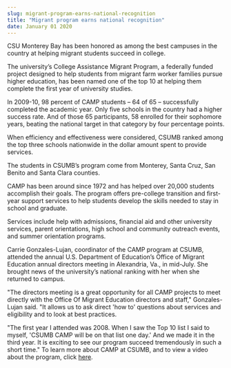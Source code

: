 ```yaml
---
slug: migrant-program-earns-national-recognition
title: "Migrant program earns national recognition"
date: January 01 2020
---
```


 
<p>
  CSU Monterey Bay has been honored as among the best campuses in the country at
  helping migrant students succeed in college.
</p>
<p>
  The university’s College Assistance Migrant Program, a federally funded
  project designed to help students from migrant farm worker families pursue
  higher education, has been named one of the top 10 at helping them complete
  the first year of university studies.
</p>
<p>
  In 2009-10, 98 percent of CAMP students – 64 of 65 – successfully completed
  the academic year. Only five schools in the country had a higher success rate.
  And of those 65 participants, 58 enrolled for their sophomore years, beating
  the national target in that category by four percentage points.
</p>
<p>
  When efficiency and effectiveness were considered, CSUMB ranked among the top
  three schools nationwide in the dollar amount spent to provide services.
</p>
<p>
  The students in CSUMB’s program come from Monterey, Santa Cruz, San Benito and
  Santa Clara counties.
</p>
<p>
  CAMP has been around since 1972 and has helped over 20,000 students accomplish
  their goals. The program offers pre-college transition and first-year support
  services to help students develop the skills needed to stay in school and
  graduate.
</p>
<p>
  Services include help with admissions, financial aid and other university
  services, parent orientations, high school and community outreach events, and
  summer orientation programs.
</p>
<p>
  Carrie Gonzales-Lujan, coordinator of the CAMP program at CSUMB, attended the
  annual U.S. Department of Education’s Office of Migrant Education annual
  directors meeting in Alexandria, Va., in mid-July. She brought news of the
  university’s national ranking with her when she returned to campus.
</p>
<p>
  "The directors meeting is a great opportunity for all CAMP projects to meet
  directly with the Office Of Migrant Education directors and staff,"
  Gonzales-Lujan said. "It allows us to ask direct 'how to' questions about
  services and eligibility and to look at best practices.
</p>
<p>
  "The first year I attended was 2008. When I saw the Top 10 list I said to
  myself, 'CSUMB CAMP will be on that list one day.' And we made it in the third
  year. It is exciting to see our program succeed tremendously in such a short
  time." To learn more about CAMP at CSUMB, and to view a video about the
  program, click <a href="https://csumb.edu/camp">here</a>.
</p>
 
